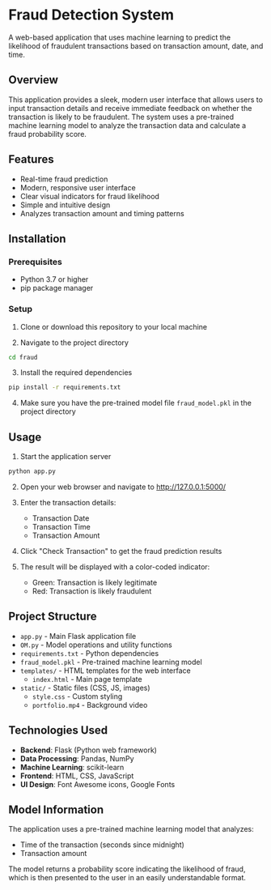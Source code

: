 # Fraud Detection System

A web-based application that uses machine learning to predict the likelihood of fraudulent transactions based on transaction amount, date, and time.

## Overview

This application provides a sleek, modern user interface that allows users to input transaction details and receive immediate feedback on whether the transaction is likely to be fraudulent. The system uses a pre-trained machine learning model to analyze the transaction data and calculate a fraud probability score.

## Features

- Real-time fraud prediction
- Modern, responsive user interface
- Clear visual indicators for fraud likelihood
- Simple and intuitive design
- Analyzes transaction amount and timing patterns

## Installation

### Prerequisites

- Python 3.7 or higher
- pip package manager

### Setup

1. Clone or download this repository to your local machine

2. Navigate to the project directory
```bash
cd fraud
```

3. Install the required dependencies
```bash
pip install -r requirements.txt
```

4. Make sure you have the pre-trained model file `fraud_model.pkl` in the project directory

## Usage

1. Start the application server
```bash
python app.py
```

2. Open your web browser and navigate to http://127.0.0.1:5000/

3. Enter the transaction details:
   - Transaction Date
   - Transaction Time
   - Transaction Amount

4. Click "Check Transaction" to get the fraud prediction results

5. The result will be displayed with a color-coded indicator:
   - Green: Transaction is likely legitimate
   - Red: Transaction is likely fraudulent

## Project Structure

- `app.py` - Main Flask application file
- `OM.py` - Model operations and utility functions
- `requirements.txt` - Python dependencies
- `fraud_model.pkl` - Pre-trained machine learning model
- `templates/` - HTML templates for the web interface
  - `index.html` - Main page template
- `static/` - Static files (CSS, JS, images)
  - `style.css` - Custom styling
  - `portfolio.mp4` - Background video

## Technologies Used

- **Backend**: Flask (Python web framework)
- **Data Processing**: Pandas, NumPy
- **Machine Learning**: scikit-learn
- **Frontend**: HTML, CSS, JavaScript
- **UI Design**: Font Awesome icons, Google Fonts

## Model Information

The application uses a pre-trained machine learning model that analyzes:
- Time of the transaction (seconds since midnight)
- Transaction amount

The model returns a probability score indicating the likelihood of fraud, which is then presented to the user in an easily understandable format.

